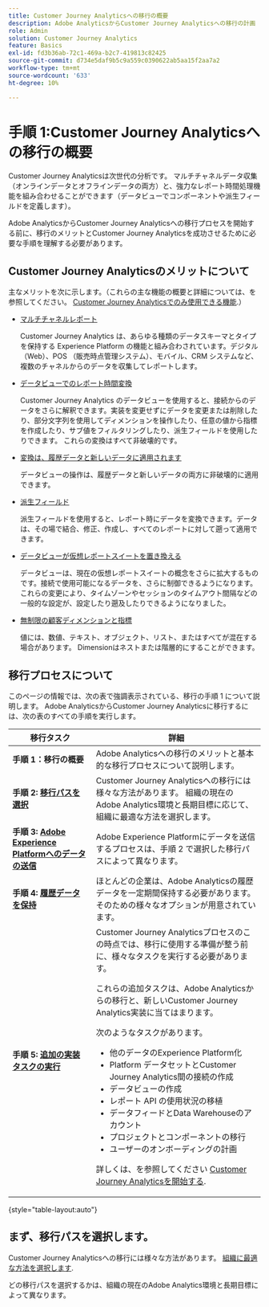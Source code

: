 ```yaml
---
title: Customer Journey Analyticsへの移行の概要
description: Adobe AnalyticsからCustomer Journey Analyticsへの移行の計画
role: Admin
solution: Customer Journey Analytics
feature: Basics
exl-id: fd3b36ab-72c1-469a-b2c7-419813c82425
source-git-commit: d734e5daf9b5c9a559c0390622ab5aa15f2aa7a2
workflow-type: tm+mt
source-wordcount: '633'
ht-degree: 10%

---
```


# 手順 1:Customer Journey Analyticsへの移行の概要

Customer Journey Analyticsは次世代の分析です。 マルチチャネルデータ収集（オンラインデータとオフラインデータの両方）と、強力なレポート時間処理機能を組み合わせることができます（データビューでコンポーネントや派生フィールドを定義します）。

Adobe AnalyticsからCustomer Journey Analyticsへの移行プロセスを開始する前に、移行のメリットとCustomer Journey Analyticsを成功させるために必要な手順を理解する必要があります。

## Customer Journey Analyticsのメリットについて

主なメリットを次に示します。（これらの主な機能の概要と詳細については、を参照してください。 [Customer Journey Analyticsでのみ使用できる機能](/help/getting-started/aa-vs-cja/cja-aa.md#adobe-customer-journey-analytics-features-not-available-in-adobe-analytics).）

* [マルチチャネルレポート](/help/getting-started/aa-to-cja-user.md#changes-to-data-architecture)

  Customer Journey Analytics は、あらゆる種類のデータスキーマとタイプを保持する Experience Platform の機能と組み合わされています。デジタル（Web）、POS （販売時点管理システム）、モバイル、CRM システムなど、複数のチャネルからのデータを収集してレポートします。

* [データビューでのレポート時間変換](/help/getting-started/aa-vs-cja/vrs-dataview-sandbox-adc.md#customer-journey-analytics-data-views)

  Customer Journey Analytics のデータビューを使用すると、接続からのデータをさらに解釈できます。実装を変更せずにデータを変更または削除したり、部分文字列を使用してディメンションを操作したり、任意の値から指標を作成したり、サブ値をフィルタリングしたり、派生フィールドを使用したりできます。 これらの変換はすべて非破壊的です。

* [変換は、履歴データと新しいデータに適用されます](/help/getting-started/aa-vs-cja/vrs-dataview-sandbox-adc.md)

  データビューの操作は、履歴データと新しいデータの両方に非破壊的に適用できます。

* [派生フィールド](/help/data-views/derived-fields/derived-fields.md)

  派生フィールドを使用すると、レポート時にデータを変換できます。データは、その場で結合、修正、作成し、すべてのレポートに対して遡って適用できます。

* [データビューが仮想レポートスイートを置き換える](/help/getting-started/aa-to-cja-user.md#changes-to-the-concept-of-virtual-report-suites)

  データビューは、現在の仮想レポートスイートの概念をさらに拡大するものです。接続で使用可能になるデータを、さらに制御できるようになります。 これらの変更により、タイムゾーンやセッションのタイムアウト間隔などの一般的な設定が、設定したり遡及したりできるようになりました。

* [無制限の顧客ディメンションと指標](/help/getting-started/aa-to-cja-user.md#changes-to-the-concept-of-evars-and-props)

  値には、数値、テキスト、オブジェクト、リスト、またはすべてが混在する場合があります。 Dimensionはネストまたは階層的にすることができます。

## 移行プロセスについて

<!-- Include a graphic of the end-to-end process, as well as links to each step of the process -->
このページの情報では、次の表で強調表示されている、移行の手順 1 について説明します。 Adobe AnalyticsからCustomer Journey Analyticsに移行するには、次の表のすべての手順を実行します。

| 移行タスク | 詳細 |
|---------|----------|
| <span class="preview">**手順 1：移行の概要**</span> | <span class="preview">Adobe Analyticsへの移行のメリットと基本的な移行プロセスについて説明します。</span> |
| **手順 2: [移行パスを選択](/help/getting-started/cja-migration/cja-migration-path.md)** | Customer Journey Analyticsへの移行には様々な方法があります。 組織の現在のAdobe Analytics環境と長期目標に応じて、組織に最適な方法を選択します。 |
| **手順 3: [Adobe Experience Platformへのデータの送信](/help/getting-started/cja-migration/cja-migration-send-to-platform.md)** | Adobe Experience Platformにデータを送信するプロセスは、手順 2 で選択した移行パスによって異なります。 |
| **手順 4: [履歴データを保持](/help/getting-started/cja-migration/cja-migration-historical-data.md)** | ほとんどの企業は、Adobe Analyticsの履歴データを一定期間保持する必要があります。 そのための様々なオプションが用意されています。 |
| **手順 5: [追加の実装タスクの実行](/help/getting-started/cja-getting-started.md)** | Customer Journey Analyticsプロセスのこの時点では、移行に使用する準備が整う前に、様々なタスクを実行する必要があります。<p>これらの追加タスクは、Adobe Analyticsからの移行と、新しいCustomer Journey Analytics実装に当てはまります。</p><p>次のようなタスクがあります。</p><ul><li>他のデータのExperience Platform化</li><li>Platform データセットとCustomer Journey Analytics間の接続の作成</li><li>データビューの作成</li><li>レポート API の使用状況の移植</li><li>データフィードとData Warehouseのアカウント</li><li>プロジェクトとコンポーネントの移行</li><li>ユーザーのオンボーディングの計画</li></ul> <p>詳しくは、を参照してください [Customer Journey Analyticsを開始する](/help/getting-started/cja-getting-started.md). |

{style="table-layout:auto"}

## まず、移行パスを選択します。

Customer Journey Analyticsへの移行には様々な方法があります。 [組織に最適な方法を選択します](/help/getting-started/cja-migration/cja-migration-path.md).

どの移行パスを選択するかは、組織の現在のAdobe Analytics環境と長期目標によって異なります。

